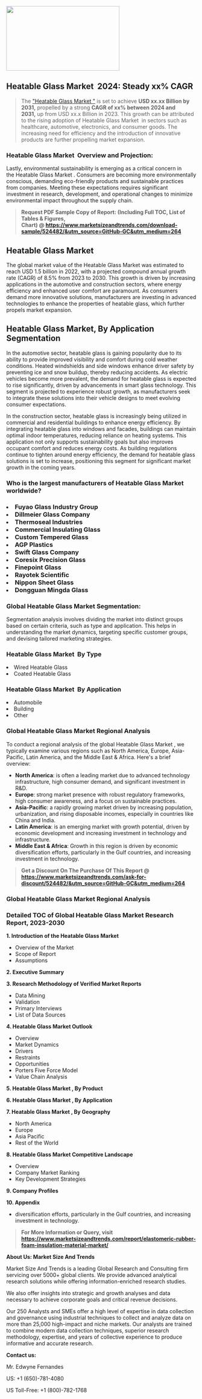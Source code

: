 <p><img class="alignnone size-medium wp-image-20088" src="https://ffe5etoiles.com/wp-content/uploads/2024/12/MST1-300x171.png" alt="" width="300" height="171" /></p><h2 id="ember46" class="ember-view reader-text-block__heading-2">Heatable Glass Market &nbsp;2024: Steady&nbsp;xx% CAGR</h2><blockquote id="ember47" class="ember-view reader-text-block__blockquote">The&nbsp;<a class="app-aware-link " href="https://www.marketsizeandtrends.com/download-sample/524482/&utm_source=GitHub-GC&utm_medium=264" target="_blank" data-test-app-aware-link="">"Heatable Glass Market "</a>&nbsp;is set to achieve&nbsp;<strong>USD&nbsp;xx.xx&nbsp;Billion by 2031,</strong>&nbsp;propelled by a strong&nbsp;<strong>CAGR of&nbsp;xx% between 2024 and 2031,</strong>&nbsp;up from USD xx.x Billion in 2023. This growth can be attributed to the rising adoption of&nbsp;Heatable Glass Market &nbsp;in sectors such as healthcare, automotive, electronics, and consumer goods. The increasing need for efficiency and the introduction of innovative products are further propelling market expansion.</blockquote><h3 id="ember48" class="ember-view reader-text-block__heading-3">Heatable Glass Market &nbsp;Overview and Projection:</h3><p id="ember49" class="ember-view reader-text-block__paragraph">Lastly, environmental sustainability is emerging as a critical concern in the&nbsp;Heatable Glass Market . Consumers are becoming more environmentally conscious, demanding eco-friendly products and sustainable practices from companies. Meeting these expectations requires significant investment in research, development, and operational changes to minimize environmental impact throughout the supply chain.</p><blockquote id="ember50" class="ember-view reader-text-block__blockquote"><strong>Request PDF Sample Copy of Report: (Including Full TOC, List of Tables &amp; Figures, Chart)&nbsp;@&nbsp;<strong><a href="https://www.marketsizeandtrends.com/download-sample/524482/&utm_source=GitHub-GC&utm_medium=264" target="_blank">https://www.marketsizeandtrends.com/download-sample/524482/&utm_source=GitHub-GC&utm_medium=264</a></strong></strong></blockquote><h3 class=""> <h2>Heatable Glass Market</h2><p>The global market value of the Heatable Glass Market was estimated to reach USD 1.5 billion in 2022, with a projected compound annual growth rate (CAGR) of 8.5% from 2023 to 2030. This growth is driven by increasing applications in the automotive and construction sectors, where energy efficiency and enhanced user comfort are paramount. As consumers demand more innovative solutions, manufacturers are investing in advanced technologies to enhance the properties of heatable glass, which further propels market expansion.</p><h2>Heatable Glass Market, By Application Segmentation</h2><p>In the automotive sector, heatable glass is gaining popularity due to its ability to provide improved visibility and comfort during cold weather conditions. Heated windshields and side windows enhance driver safety by preventing ice and snow buildup, thereby reducing accidents. As electric vehicles become more prevalent, the demand for heatable glass is expected to rise significantly, driven by advancements in smart glass technology. This segment is projected to experience robust growth, as manufacturers seek to integrate these solutions into their vehicle designs to meet evolving consumer expectations.</p><p>In the construction sector, heatable glass is increasingly being utilized in commercial and residential buildings to enhance energy efficiency. By integrating heatable glass into windows and facades, buildings can maintain optimal indoor temperatures, reducing reliance on heating systems. This application not only supports sustainability goals but also improves occupant comfort and reduces energy costs. As building regulations continue to tighten around energy efficiency, the demand for heatable glass solutions is set to increase, positioning this segment for significant market growth in the coming years.</p></h3><h3 id="" class="">Who is the largest manufacturers of&nbsp;Heatable Glass Market worldwide?</h3><h3 class=""></Li><Li>Fuyao Glass Industry Group</Li><Li> Dillmeier Glass Company</Li><Li> Thermoseal Industries</Li><Li> Commercial Insulating Glass</Li><Li> Custom Tempered Glass</Li><Li> AGP Plastics</Li><Li> Swift Glass Company</Li><Li> Coresix Precision Glass</Li><Li> Finepoint Glass</Li><Li> Rayotek Scientific</Li><Li> Nippon Sheet Glass</Li><Li> Dongguan Mingda Glass</h3><h3 id="ember53" class="ember-view reader-text-block__heading-3">Global&nbsp;Heatable Glass Market Segmentation:</h3><p id="ember54" class="ember-view reader-text-block__paragraph">Segmentation analysis involves dividing the market into distinct groups based on certain criteria, such as type and application. This helps in understanding the market dynamics, targeting specific customer groups, and devising tailored marketing strategies.</p><h3 id="" class="">Heatable Glass Market &nbsp;By Type</h3><p></Li><Li>Wired Heatable Glass</Li><Li> Coated Heatable Glass</p><h3 id="" class="">Heatable Glass Market &nbsp;By Application</h3><p class=""></Li><Li>Automobile</Li><Li> Building</Li><Li> Other</p><h3 id="ember62" class="ember-view reader-text-block__heading-3">Global Heatable Glass Market Regional Analysis</h3><p id="ember63" class="ember-view reader-text-block__paragraph">To conduct a regional analysis of the global Heatable Glass Market , we typically examine various regions such as North America, Europe, Asia-Pacific, Latin America, and the Middle East &amp; Africa. Here's a brief overview:</p><ul><li><strong>North America</strong>: is often a leading market due to advanced technology infrastructure, high consumer demand, and significant investment in R&amp;D.</li><li><strong>Europe</strong>: strong market presence with robust regulatory frameworks, high consumer awareness, and a focus on sustainable practices.</li><li><strong>Asia-Pacific</strong>: a rapidly growing market driven by increasing population, urbanization, and rising disposable incomes, especially in countries like China and India.</li><li><strong>Latin America</strong>: is an emerging market with growth potential, driven by economic development and increasing investment in technology and infrastructure.</li><li><strong>Middle East &amp; Africa</strong>: Growth in this region is driven by economic diversification efforts, particularly in the Gulf countries, and increasing investment in technology.</li></ul><blockquote id="ember61" class="ember-view reader-text-block__blockquote"><strong>Get a Discount On The Purchase Of This Report @ <strong><a href="https://html-cleaner.com/" target="">https://www.marketsizeandtrends.com/ask-for-discount/524482/&utm_source=GitHub-GC&utm_medium=264</a></strong></strong></blockquote><h3 id="ember62" class="ember-view reader-text-block__heading-3">Global Heatable Glass Market Regional Analysis</h3><h3 id="" class="">Detailed TOC of Global Heatable Glass Market Research Report, 2023-2030</h3><p id="" class=""><strong>1. Introduction of the Heatable Glass Market </strong></p><ul><li>Overview of the Market</li><li>Scope of Report</li><li>Assumptions</li></ul><p id="" class=""><strong>2. Executive Summary</strong></p><p id="" class=""><strong>3. Research Methodology of Verified Market Reports</strong></p><ul><li>Data Mining</li><li>Validation</li><li>Primary Interviews</li><li>List of Data Sources</li></ul><p id="" class=""><strong>4. Heatable Glass Market Outlook</strong></p><ul><li>Overview</li><li>Market Dynamics</li><li>Drivers</li><li>Restraints</li><li>Opportunities</li><li>Porters Five Force Model</li><li>Value Chain Analysis</li></ul><p id="" class=""><strong>5. Heatable Glass Market , By Product</strong></p><p id="" class=""><strong>6. Heatable Glass Market , By Application</strong></p><p id="" class=""><strong>7. Heatable Glass Market , By Geography</strong></p><ul><li>North America</li><li>Europe</li><li>Asia Pacific</li><li>Rest of the World</li></ul><p id="" class=""><strong>8. Heatable Glass Market Competitive Landscape</strong></p><ul><li>Overview</li><li>Company Market Ranking</li><li>Key Development Strategies</li></ul><p id="" class=""><strong>9. Company Profiles</strong></p><p id="" class=""><strong>10. Appendix</strong></p><ul><li>diversification efforts, particularly in the Gulf countries, and increasing investment in technology.</li></ul><blockquote id="ember65" class="ember-view reader-text-block__blockquote"><strong>For More Information or Query, visit <strong><strong><a href="https://html-cleaner.com/" target="">https://www.marketsizeandtrends.com/report/elastomeric-rubber-foam-insulation-material-market/</a></strong></strong></strong></blockquote><p id="" class=""><strong>About Us: Market Size And Trends</strong></p><p id="" class="">Market Size And Trends is a leading Global Research and Consulting firm servicing over 5000+ global clients. We provide advanced analytical research solutions while offering information-enriched research studies.</p><p id="" class="">We also offer insights into strategic and growth analyses and data necessary to achieve corporate goals and critical revenue decisions.</p><p id="" class="">Our 250 Analysts and SMEs offer a high level of expertise in data collection and governance using industrial techniques to collect and analyze data on more than 25,000 high-impact and niche markets. Our analysts are trained to combine modern data collection techniques, superior research methodology, expertise, and years of collective experience to produce informative and accurate research.</p><p id="" class=""><strong>Contact us:</strong></p><p id="" class="">Mr. Edwyne Fernandes</p><p id="" class="">US: +1 (650)-781-4080</p><p id="" class="">US Toll-Free: +1 (800)-782-1768</p>
